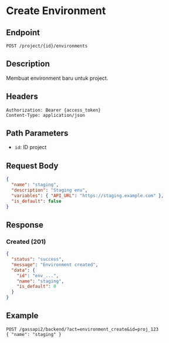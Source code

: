 # Create Environment

## Endpoint
`POST /project/{id}/environments`

## Description
Membuat environment baru untuk project.

## Headers
```
Authorization: Bearer {access_token}
Content-Type: application/json
```

## Path Parameters
- `id`: ID project

## Request Body
```json
{
  "name": "staging",
  "description": "Staging env",
  "variables": { "API_URL": "https://staging.example.com" },
  "is_default": false
}
```

## Response
### Created (201)
```json
{
  "status": "success",
  "message": "Environment created",
  "data": {
    "id": "env_...",
    "name": "staging",
    "is_default": 0
  }
}
```

## Example
```
POST /gassapi2/backend/?act=environment_create&id=proj_123
{ "name": "staging" }
```